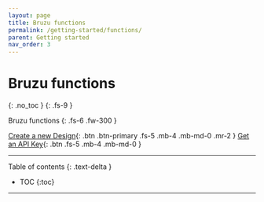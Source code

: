 ```yaml
---
layout: page
title: Bruzu functions
permalink: /getting-started/functions/
parent: Getting started
nav_order: 3
---
```


# Bruzu functions
{: .no_toc }
{: .fs-9 }

Bruzu functions
{: .fs-6 .fw-300 }

[Create a new Design](https://design.bruzu.com/){: .btn .btn-primary .fs-5 .mb-4 .mb-md-0 .mr-2 }
[Get an API Key](https://bruzu.com){: .btn .fs-5 .mb-4 .mb-md-0 }

<hr>

Table of contents
{: .text-delta }
- TOC
{:toc}

<hr>
